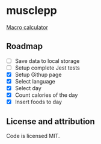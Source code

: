 # musclepp
[Macro calculator](https://jussijartamo.github.io/)

## Roadmap

- [ ] Save data to local storage
- [ ] Setup complete Jest tests
- [x] Setup Githup page
- [x] Select language
- [x] Select day
- [x] Count calories of the day
- [x] Insert foods to day

## License and attribution

Code is licensed MIT.